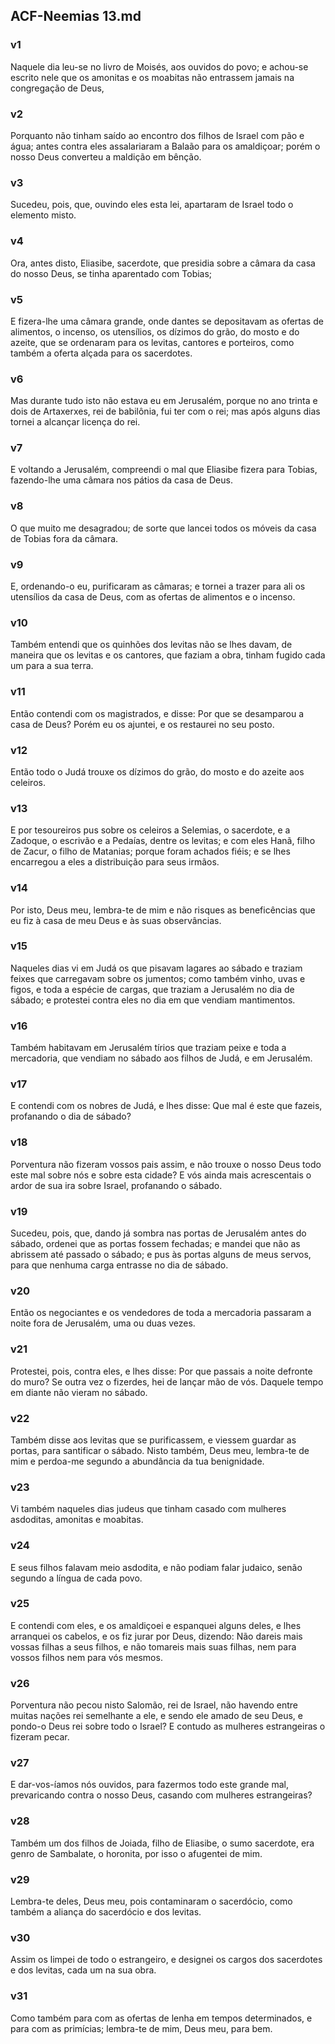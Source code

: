 ## ACF-Neemias 13.md
### v1
 Naquele dia leu-se no livro de Moisés, aos ouvidos do povo; e achou-se escrito nele que os amonitas e os moabitas não entrassem jamais na congregação de Deus,
### v2
 Porquanto não tinham saído ao encontro dos filhos de Israel com pão e água; antes contra eles assalariaram a Balaão para os amaldiçoar; porém o nosso Deus converteu a maldição em bênção.
### v3
 Sucedeu, pois, que, ouvindo eles esta lei, apartaram de Israel todo o elemento misto.
### v4
 Ora, antes disto, Eliasibe, sacerdote, que presidia sobre a câmara da casa do nosso Deus, se tinha aparentado com Tobias;
### v5
 E fizera-lhe uma câmara grande, onde dantes se depositavam as ofertas de alimentos, o incenso, os utensílios, os dízimos do grão, do mosto e do azeite, que se ordenaram para os levitas, cantores e porteiros, como também a oferta alçada para os sacerdotes.
### v6
 Mas durante tudo isto não estava eu em Jerusalém, porque no ano trinta e dois de Artaxerxes, rei de babilônia, fui ter com o rei; mas após alguns dias tornei a alcançar licença do rei.
### v7
 E voltando a Jerusalém, compreendi o mal que Eliasibe fizera para Tobias, fazendo-lhe uma câmara nos pátios da casa de Deus.
### v8
 O que muito me desagradou; de sorte que lancei todos os móveis da casa de Tobias fora da câmara.
### v9
 E, ordenando-o eu, purificaram as câmaras; e tornei a trazer para ali os utensílios da casa de Deus, com as ofertas de alimentos e o incenso.
### v10
 Também entendi que os quinhões dos levitas não se lhes davam, de maneira que os levitas e os cantores, que faziam a obra, tinham fugido cada um para a sua terra.
### v11
 Então contendi com os magistrados, e disse: Por que se desamparou a casa de Deus? Porém eu os ajuntei, e os restaurei no seu posto.
### v12
 Então todo o Judá trouxe os dízimos do grão, do mosto e do azeite aos celeiros.
### v13
 E por tesoureiros pus sobre os celeiros a Selemias, o sacerdote, e a Zadoque, o escrivão e a Pedaías, dentre os levitas; e com eles Hanã, filho de Zacur, o filho de Matanias; porque foram achados fiéis; e se lhes encarregou a eles a distribuição para seus irmãos.
### v14
 Por isto, Deus meu, lembra-te de mim e não risques as beneficências que eu fiz à casa de meu Deus e às suas observâncias.
### v15
 Naqueles dias vi em Judá os que pisavam lagares ao sábado e traziam feixes que carregavam sobre os jumentos; como também vinho, uvas e figos, e toda a espécie de cargas, que traziam a Jerusalém no dia de sábado; e protestei contra eles no dia em que vendiam mantimentos.
### v16
 Também habitavam em Jerusalém tírios que traziam peixe e toda a mercadoria, que vendiam no sábado aos filhos de Judá, e em Jerusalém.
### v17
 E contendi com os nobres de Judá, e lhes disse: Que mal é este que fazeis, profanando o dia de sábado?
### v18
 Porventura não fizeram vossos pais assim, e não trouxe o nosso Deus todo este mal sobre nós e sobre esta cidade? E vós ainda mais acrescentais o ardor de sua ira sobre Israel, profanando o sábado.
### v19
 Sucedeu, pois, que, dando já sombra nas portas de Jerusalém antes do sábado, ordenei que as portas fossem fechadas; e mandei que não as abrissem até passado o sábado; e pus às portas alguns de meus servos, para que nenhuma carga entrasse no dia de sábado.
### v20
 Então os negociantes e os vendedores de toda a mercadoria passaram a noite fora de Jerusalém, uma ou duas vezes.
### v21
 Protestei, pois, contra eles, e lhes disse: Por que passais a noite defronte do muro? Se outra vez o fizerdes, hei de lançar mão de vós. Daquele tempo em diante não vieram no sábado.
### v22
 Também disse aos levitas que se purificassem, e viessem guardar as portas, para santificar o sábado. Nisto também, Deus meu, lembra-te de mim e perdoa-me segundo a abundância da tua benignidade.
### v23
 Vi também naqueles dias judeus que tinham casado com mulheres asdoditas, amonitas e moabitas.
### v24
 E seus filhos falavam meio asdodita, e não podiam falar judaico, senão segundo a língua de cada povo.
### v25
 E contendi com eles, e os amaldiçoei e espanquei alguns deles, e lhes arranquei os cabelos, e os fiz jurar por Deus, dizendo: Não dareis mais vossas filhas a seus filhos, e não tomareis mais suas filhas, nem para vossos filhos nem para vós mesmos.
### v26
 Porventura não pecou nisto Salomão, rei de Israel, não havendo entre muitas nações rei semelhante a ele, e sendo ele amado de seu Deus, e pondo-o Deus rei sobre todo o Israel? E contudo as mulheres estrangeiras o fizeram pecar.
### v27
 E dar-vos-íamos nós ouvidos, para fazermos todo este grande mal, prevaricando contra o nosso Deus, casando com mulheres estrangeiras?
### v28
 Também um dos filhos de Joiada, filho de Eliasibe, o sumo sacerdote, era genro de Sambalate, o horonita, por isso o afugentei de mim.
### v29
 Lembra-te deles, Deus meu, pois contaminaram o sacerdócio, como também a aliança do sacerdócio e dos levitas.
### v30
 Assim os limpei de todo o estrangeiro, e designei os cargos dos sacerdotes e dos levitas, cada um na sua obra.
### v31
 Como também para com as ofertas de lenha em tempos determinados, e para com as primícias; lembra-te de mim, Deus meu, para bem.
